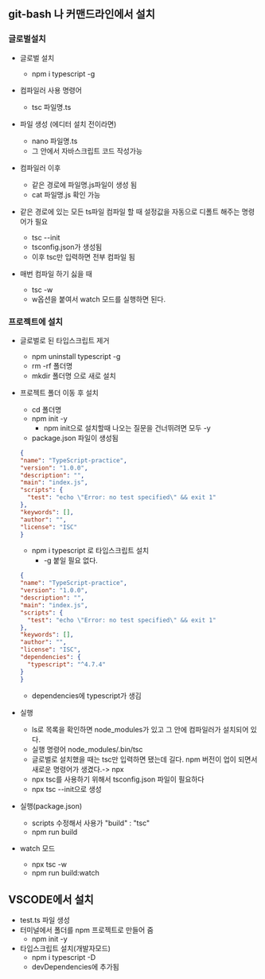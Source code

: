 ## git-bash 나 커맨드라인에서 설치
### 글로벌설치
- 글로벌 설치
  - npm i typescript -g
- 컴파일러 사용 명령어
  - tsc 파일명.ts
- 파일 생성 (에디터 설치 전이라면)
  - nano 파일명.ts
  - 그 안에서 자바스크립트 코드 작성가능
- 컴파일러 이후
  - 같은 경로에 파일명.js파일이 생성 됨
  - cat 파일명.js 확인 가능
  
- 같은 경로에 있는 모든 ts파일 컴파일 할 때 설정값을 자동으로 디폴트 해주는 명령어가 필요
  - tsc --init
  - tsconfig.json가 생성됨
  - 이후 tsc만 입력하면 전부 컴파일 됨

- 매번 컴파일 하기 싫을 때
  - tsc -w
  - w옵션을 붙여서 watch 모드를 실행하면 된다.

### 프로젝트에 설치
- 글로벌로 된 타입스크립트 제거
  - npm uninstall typescript -g
  - rm -rf 폴더명
  - mkdir 폴더명 으로 새로 설치

- 프로젝트 폴더 이동 후 설치
  - cd 폴더명
  - npm init -y
    - npm init으로 설치할때 나오는 질문을 건너뛰려면 모두 -y
  - package.json 파일이 생성됨
  ```json
  {
  "name": "TypeScript-practice",
  "version": "1.0.0",
  "description": "",
  "main": "index.js",
  "scripts": {
    "test": "echo \"Error: no test specified\" && exit 1"
  },
  "keywords": [],
  "author": "",
  "license": "ISC"
  }
  ```

  - npm i typescript 로 타입스크립트 설치
    - -g 붙일 필요 없다.

  ```json
  {
  "name": "TypeScript-practice",
  "version": "1.0.0",
  "description": "",
  "main": "index.js",
  "scripts": {
    "test": "echo \"Error: no test specified\" && exit 1"
  },
  "keywords": [],
  "author": "",
  "license": "ISC",
  "dependencies": {
    "typescript": "^4.7.4"
  }
  }
  ```
  - dependencies에 typescript가 생김

- 실행
  - ls로 목록을 확인하면 node_modules가 있고
  그 안에 컴파일러가 설치되어 있다.
  - 실행 명령어 
  node_modules/.bin/tsc
  - 글로벌로 설치했을 때는 
  tsc만 입력하면 됐는데 길다.
  npm 버전이 업이 되면서 새로운 명령어가 생겼다.-> npx
  - npx tsc를 사용하기 위해서 
  tsconfig.json 파일이 필요하다
  - npx tsc --init으로 생성

- 실행(package.json)
  - scripts 수정해서 사용가
  "build" : "tsc" 
  - npm run build

- watch 모드
  - npx tsc -w
  - npm run build:watch


## VSCODE에서 설치
- test.ts 파일 생성
- 터미널에서 폴더를 npm 프로젝트로 만들어 줌
  - npm init -y
- 타입스크립트 설치(개발자모드)
  - npm i typescript -D
  - devDependencies에 추가됨

